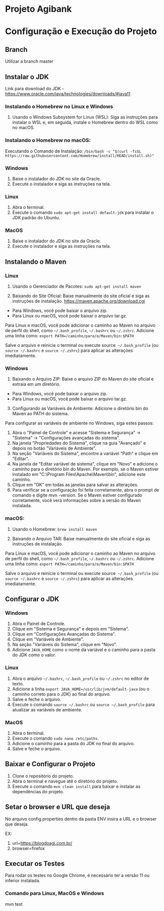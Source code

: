 # Projeto Agibank

# Configuração e Execução do Projeto

## Branch

Utilizar a branch master

## Instalar o JDK

Link para download do JDK - https://www.oracle.com/java/technologies/downloads/#java11

### Instalando o Homebrew no Linux e Windows

1. Usando o Windows Subsystem for Linux (WSL):
Siga as instruções para instalar o WSL e, em seguida, instale o Homebrew dentro do WSL como no macOS.

### Instalando o Homebrew no macOS:
Executando o Comando de Instalação:
`/bin/bash -c "$(curl -fsSL https://raw.githubusercontent.com/Homebrew/install/HEAD/install.sh)"`

### Windows
1. Baixe o instalador do JDK no site da Oracle.
2. Execute o instalador e siga as instruções na tela.

### Linux
1. Abra o terminal.
2. Execute o comando `sudo apt-get install default-jdk` para instalar o JDK padrão do Ubuntu.

### MacOS
1. Baixe o instalador do JDK no site da Oracle.
2. Execute o instalador e siga as instruções na tela.

## Instalando o Maven

### Linux
1. Usando o Gerenciador de Pacotes:
`sudo apt-get install maven`

2. Baixando do Site Oficial:
Baixe manualmente do site oficial e siga as instruções de instalação.
https://maven.apache.org/download.cgi
- Para Windows, você pode baixar o arquivo zip.
- Para Linux ou macOS, você pode baixar o arquivo tar.gz.

Para Linux e macOS, você pode adicionar o caminho ao Maven no arquivo de perfil do shell, como `~/.bash_profile`, `~/.bashrc` ou `~/.zshrc`. Adicione uma linha como:
`export PATH=/caminho/para/o/Maven/bin:$PATH`

Salve o arquivo e reinicie o terminal ou execute source` ~/.bash_profile` (ou `source ~/.bashrc` e `source ~/.zshrc`) para aplicar as alterações imediatamente.

### Windows
1. Baixando o Arquivo ZIP:
Baixe o arquivo ZIP do Maven do site oficial e extraia em um diretório.
- Para Windows, você pode baixar o arquivo zip.
- Para Linux ou macOS, você pode baixar o arquivo tar.gz.

3. Configurando as Variáveis de Ambiente:
Adicione o diretório bin do Maven ao PATH do sistema.

Para configurar as variáveis de ambiente no Windows, siga estes passos:

1. Abra o "Painel de Controle" e acesse "Sistema e Segurança" -> "Sistema" -> "Configurações avançadas do sistema".
2. Na janela "Propriedades do Sistema", clique na guia "Avançado" e depois no botão "Variáveis de Ambiente".
3. Na seção "Variáveis do Sistema", encontre a variável "Path" e clique em "Editar".
4. Na janela de "Editar variável de sistema", clique em "Novo" e adicione o caminho para o diretório bin do Maven. Por exemplo, se o Maven estiver instalado em "C:\Program Files\Apache\Maven\bin", adicione este caminho.
5. Clique em "OK" em todas as janelas para salvar as alterações.
6. Para verificar se a configuração foi feita corretamente, abra o prompt de comando e digite mvn -version. Se o Maven estiver configurado corretamente, você verá informações sobre a versão do Maven instalada.

### macOS:
1. Usando o Homebrew:
`brew install maven`

2. Baixando o Arquivo TAR:
Baixe manualmente do site oficial e siga as instruções de instalação.

Para Linux e macOS, você pode adicionar o caminho ao Maven no arquivo de perfil do shell, como `~/.bash_profile`, `~/.bashrc` ou `~/.zshrc`. Adicione uma linha como:
`export PATH=/caminho/para/o/Maven/bin:$PATH`

Salve o arquivo e reinicie o terminal ou execute source` ~/.bash_profile` (ou `source ~/.bashrc` e `source ~/.zshrc`) para aplicar as alterações imediatamente.

## Configurar o JDK

### Windows
1. Abra o Painel de Controle.
2. Clique em "Sistema e Segurança" e depois em "Sistema".
3. Clique em "Configurações Avançadas do Sistema".
4. Clique em "Variáveis de Ambiente".
5. Na seção "Variáveis do Sistema", clique em "Novo".
6. Adicione `JAVA_HOME` como o nome da variável e o caminho para a pasta do JDK como o valor.

### Linux
1. Abra o arquivo `~/.bashrc`, `~/.bash_profile` ou `~/.zshrc` no editor de texto.
2. Adicione a linha `export JAVA_HOME=/usr/lib/jvm/default-java` (ou o caminho correto para o JDK) ao final do arquivo.
3. Salve e feche o arquivo.
4. Execute o comando `source ~/.bashrc` ou `source ~/.bash_profile` para atualizar as variáveis de ambiente.

### MacOS
1. Abra o terminal.
2. Execute o comando `sudo nano /etc/paths`.
3. Adicione o caminho para a pasta do JDK no final do arquivo.
4. Salve e feche o arquivo.

## Baixar e Configurar o Projeto

1. Clone o repositório do projeto.
2. Abra o terminal e navegue até o diretório do projeto.
3. Execute o comando `mvn clean install` para baixar e instalar as dependências do projeto.

## Setar o browser e URL que deseja

No arquivo config.properties dentro da pasta ENV insira a URL e o browser que deseja.

EX: 

1. url=https://blogdoagi.com.br/
2. browser=firefox

## Executar os Testes

Para rodar os testes no Google Chrome, é necessário ter a versão 11 ou inferior instalada.

### Comando para Linux, MacOS e Windows

mvn test
